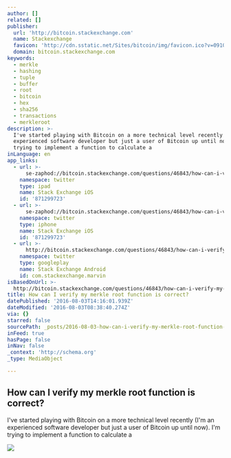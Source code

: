```yaml
---
author: []
related: []
publisher:
  url: 'http://bitcoin.stackexchange.com'
  name: Stackexchange
  favicon: 'http://cdn.sstatic.net/Sites/bitcoin/img/favicon.ico?v=0910168c5c65'
  domain: bitcoin.stackexchange.com
keywords:
  - merkle
  - hashing
  - tuple
  - buffer
  - root
  - bitcoin
  - hex
  - sha256
  - transactions
  - merkleroot
description: >-
  I've started playing with Bitcoin on a more technical level recently (I'm an
  experienced software developer but just a user of Bitcoin up until now). I'm
  trying to implement a function to calculate a
inLanguage: en
app_links:
  - url: >-
      se-zaphod://bitcoin.stackexchange.com/questions/46843/how-can-i-verify-my-merkle-root-function-is-correct
    namespace: twitter
    type: ipad
    name: Stack Exchange iOS
    id: '871299723'
  - url: >-
      se-zaphod://bitcoin.stackexchange.com/questions/46843/how-can-i-verify-my-merkle-root-function-is-correct
    namespace: twitter
    type: iphone
    name: Stack Exchange iOS
    id: '871299723'
  - url: >-
      http://bitcoin.stackexchange.com/questions/46843/how-can-i-verify-my-merkle-root-function-is-correct
    namespace: twitter
    type: googleplay
    name: Stack Exchange Android
    id: com.stackexchange.marvin
isBasedOnUrl: >-
  http://bitcoin.stackexchange.com/questions/46843/how-can-i-verify-my-merkle-root-function-is-correct
title: How can I verify my merkle root function is correct?
datePublished: '2016-08-03T14:16:01.939Z'
dateModified: '2016-08-03T08:38:40.274Z'
via: {}
starred: false
sourcePath: _posts/2016-08-03-how-can-i-verify-my-merkle-root-function-is-correct.md
inFeed: true
hasPage: false
inNav: false
_context: 'http://schema.org'
_type: MediaObject

---
```

<article style=""><h1>How can I verify my merkle root function is correct?</h1><p>I've started playing with Bitcoin on a more technical level recently (I'm an experienced software developer but just a user of Bitcoin up until now). I'm trying to implement a function to calculate a</p><img src="http://cdn.sstatic.net/Sites/bitcoin/img/apple-touch-icon.png?v=a43e5a337e6b&amp;a" /></article>